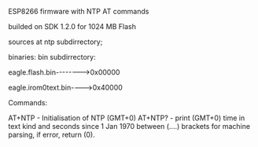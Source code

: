 ESP8266 firmware with NTP AT commands

builded on SDK 1.2.0 for 1024 MB Flash

sources at ntp subdirrectory;

binaries: bin subdirrectory:

eagle.flash.bin-------->0x00000

eagle.irom0text.bin---->0x40000

Commands:

AT+NTP - Initialisation of NTP (GMT+0)
AT+NTP? - print (GMT+0) time in text kind and 
seconds since 1 Jan 1970 between (....) brackets for machine parsing,
if error, return (0).
